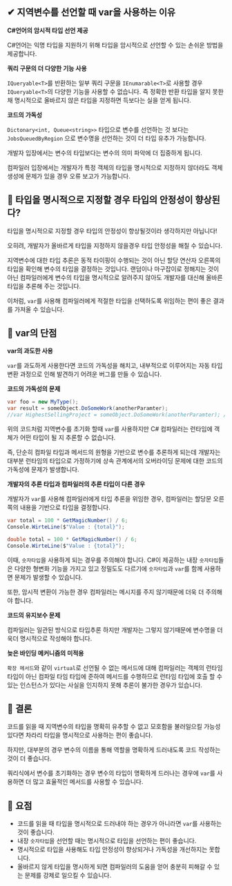 ## ✔ 지역변수를 선언할 때 var을 사용하는 이유

**C#언어의 암시적 타입 선언 제공**

C#언어는 익명 타입을 지원하기 위해 타입을 암시적으로 선언할 수 있는 손쉬운 방법을 제공합니다.

**쿼리 구문의 더 다양한 기능 사용**

`IQueryable<T>`를 반환하는 일부 쿼리 구문을 `IEnumarable<T>`로 사용할 경우 `IQueryable<T>`의 다양한 기능을 사용할 수 없습니다. 즉 정확한 반환 타입을 알지 못한채 명시적으로 올바르지 않은 타입을 지정하면 득보다는 실을 얻게 됩니다.

**코드의 가독성**

`Dictonary<int, Queue<string>>` 타입으로 변수를 선언하는 것 보다는 `JobsQueuedByRegion` 으로 변수명을 선언하는 것이 더 타입 유추가 가능합니다.

개발자 입장에서는 변수의 타입보다는 변수의 의미 파악에 더 집중하게 됩니다.

컴파일러 입장에서는 개발자가 특정 객체의 타입을 명시적으로 지정하지 않더라도 객체 생성에 문제가 있을 경우 오류 보고가 가능합니다.

## 🤔 타입을 명시적으로 지정할 경우 타입의 안정성이 향상된다?

타입을 명시적으로 지정할 경우 타입의 안정성이 향상될것이라 생각하지만 아닙니다!

오히려, 개발자가 올바르게 타입을 지정하지 않을경우 타입 안정성을 해칠 수 있습니다.

지역변수에 대한 타입 추론은 동적 타이핑이 수행되는 것이 아닌 할당 연산자 오른쪽의 타입을 확인해 변수의 타입을 결정하는 것입니다. 랜덤이나 마구잡이로 정해지는 것이 아닌 컴파일러에게 변수의 타입을 명시적으로 알려주지 않아도 개발자를 대신해 올바른 타입을 추론해 주는 것입니다.

이처럼, `var`를 사용해 컴파일러에게 적절한 타입을 선택하도록 위임하는 편이 좋은 결과를 가져올 수 있습니다.

## 🚫 var의 단점

**var의 과도한 사용**

`var`를 과도하게 사용한다면 코드의 가독성을 해치고, 내부적으로 이루어지는 자동 타입 변환 과정으로 인해 발견하기 어려운 버그를 만들 수 있습니다.

**코드의 가독성의 문제**

```csharp
var foo = new MyType();
var result = someObject.DoSomeWork(anotherParamter);
//var HighestSellingProject = someObject.DoSomeWork(anotherParamter); //이렇게 해주어야 함
```

위의 코드처럼 지역변수를 초기화 할때 `var`를 사용하지만 C# 컴파일러는 런타임에 객체가 어떤 타입이 될 지 추론할 수 없습니다. 

즉, 단순히 컴파일 타입과 메서드의 원형을 기반으로 변수를 추론하게 되는데 개발자는 대부분 런타임의 타입으로 가정하기에 상속 관계에서의 오버라이딩 문제에 대한 코드의 가독성에 문제가 발생합니다.

**개발자의 추론 타입과 컴파일러의 추론 타입이 다른 경우**

개발자가 `var`를 사용해 컴파일러에게 타입 추론을 위임한 경우, 컴파일러는 할당문 오른쪽의 내용을 기반으로 타입을 결정합니다.

```csharp
var total = 100 * GetMagicNumber() / 6;
Console.WirteLine($"Value : {total}");

double total = 100 * GetMagicNumber() / 6;
Console.WirteLine($"Value : {total}");
```

이때, `숫자타입`을 사용하게 되는 경우를 주의해야 합니다. C#이 제공하는 내장 `숫자타입`들은 다양한 형변화 기능을 가지고 있고 정밀도도 다르기에 `숫자타입`과 `var`를 함께 사용하면 문제가 발생할 수 있습니다.

또한, 암시적 변환이 가능한 경우 컴파일러는 메시지를 주지 않기때문에 더욱 더 주의해야 합니다.

**코드의 유지보수 문제**

컴파일러는 일관된 방식으로 타입추론 하지만 개발자는 그렇지 않기때문에 변수명을 더욱더 명시적으로 작성해야 합니다.

**늦은 바인딩 메커니즘의 미적용**

`확장 메서드`와 같이 `virtual`로 선언될 수 없는 메서드에 대해 컴파일러는 객체의 런타임 타입이 아닌 컴파일 타임 타입에 준하여 메서드를 수행하므로 런타임 타입에 호출 할 수 있는 인스턴스가 있다는 사실을 인지하지 못해 추론이 불가한 경우가 있습니다.

## 🎉 결론

코드를 읽을 때 지역변수의 타입을 명확히 유추할 수 없고 모호함을 불러일으킬 가능성 있다면 차라리 타입을 명시적으로 사용하는 편이 좋습니다.

하지만, 대부분의 경우 변수의 이름을 통해 역할을 명확하게 드러내도록 코드 작성하는 것이 더 좋습니다.

쿼리식에서 변수를 초기화하는 경우 변수의 타입이 명확하게 드러나는 경우에 `var`를 사용하면 더 많고 효율적인 메서드를 사용할 수 있습니다.

## 📌 요점

- 코드를 읽을 때 타입을 명시적으로 드러내야 하는 경우가 아니라면 `var`를 사용하는 것이 좋습니다.
- 내장 `숫자타입`을 선언할 때는 명시적으로 타입을 선언하는 편이 좋습니다.
- 명시적으로 타입을 사용해도 타입 안정성이 향상되거나 가독성을 개선하지는 못합니다.
- 올바르지 않게 타입을 명시하게 되면 컴파일러의 도움을 얻어 충분히 피해갈 수 있는 문제를 강제로 일으킬 수 있습니다.
